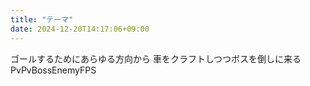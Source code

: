 ```yaml
---
title: "テーマ"
date: 2024-12-20T14:17:06+09:00
---
```

ゴールするためにあらゆる方向から
車をクラフトしつつボスを倒しに来るPvPvBossEnemyFPS
